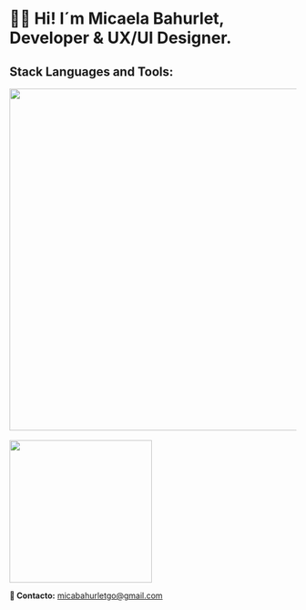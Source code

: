 <h1 style="font-weight: bold;" align="start" >👋🏽 Hi! I´m Micaela Bahurlet, <br> Developer & UX/UI Designer. </h1> 

<td/>
<!--Languages and Tools Section Front-->       
<h2 align="start">Stack Languages and Tools:</h2> 
<p align="start">
<img width="600px"  src="https://skillicons.dev/icons?i=html,css,js,npm,react,typescript,php,laravel,bootstrap,nodejs,express,mongo,mysql,styledcomponents,tailwind,sass,vite,wordpress perline=10"  /> 
   <br><br>
<img width="250px"  src="https://skillicons.dev/icons?i=postman,wordpress,git,github,vercel,figma,ps perline=10"  />
</p>


<!--Languages and Tools Section Back      
<h2 align="start">Stack Languages and Tools to Back-End:</h2> 
<p align="start">
<img width="200px"  src="https://skillicons.dev/icons?i=nodejs,express,mongo,postman,perline=10"  />
</p>
--> 


<!--Work to       
<h2 align="start">I work with:</h2> 
<p align="start">
<img width="200px"  src="https://skillicons.dev/icons?i=apple,vscode,wordpress,git,github,vercel,perline=10"  />
</p>
-->

<strong>	&#128233; Contacto:</strong> micabahurletgo@gmail.com 

   





